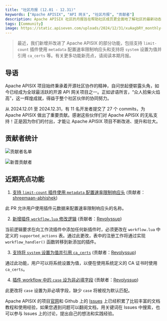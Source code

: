 ```yaml
---
title: "社区月报 (12.01 - 12.31)"
keywords: ["Apache APISIX", "API 网关", "社区月报", "贡献者"]
description: Apache APISIX 社区的月报旨在帮助社区成员更全面地了解社区的最新动态，方便大家参与到 Apache APISIX 社区中来。
tags: [Community]
image: https://static.apiseven.com/uploads/2024/12/31/xuAagbRY_monthly-report-cover-cn.png
---
```


> 最近，我们新增并改进了 Apache APISIX 的部分功能，包括支持 `limit-count` 插件使用 `metadata` 配置速率限制响应头和支持将 `system` 设置为值并引用 `ca_certs` 等。有关更多功能新亮点，请阅读本期月报。
<!--truncate-->
## 导语

Apache APISIX 项目始终秉承着开源社区协作的精神，自问世起便崭露头角，如今已经成为全球最活跃的开源 API 网关项目之一。正如谚语所言，“众人拾柴火焰高”，这一辉煌成就，得益于整个社区伙伴的协同努力。

从 2024.12.01 至 2024.12.31，有 11 名开发者提交了 27 个 commits，为 Apache APISIX 做出了重要贡献。感谢这些伙伴们对 Apache APISIX 的无私支持！正是因为你们的付出，才能让 Apache APISIX 项目不断改进、提升和壮大。

## 贡献者统计

![贡献者名单](https://static.apiseven.com/uploads/2024/12/31/npwFTjZH_dec-monthly-report-en.png)

![新晋贡献者](https://static.apiseven.com/uploads/2024/12/31/LWGfMhY3_dec-new-contributors.jpg)

## 近期亮点功能

1. [支持 `limit-count` 插件使用 `metadata` 配置速率限制响应头](https://github.com/apache/apisix/pull/11831) (贡献者：[shreemaan-abhishek](https://github.com/shreemaan-abhishek))

此 PR 允许用户使用插件元数据来配置速率限制响应头的名称。

2. [新增插件 `workflow.lua` 修改逻辑](https://github.com/apache/apisix/pull/11832) (贡献者：[Revolyssup](https://github.com/Revolyssup))

当前逻辑要求在向工作流插件中添加任何新插件时，必须更改在 `workflow.lua` 中定义的 `supported_actions` 表。通过此更改，表中的注册工作将通过实现 `workflow_handler()` 函数转移到新添加的插件。

3. [支持将 `system` 设置为值并引用 `ca_certs`](https://github.com/apache/apisix/pull/11597) (贡献者：[Revolyssup](https://github.com/Revolyssup))

通过此功能，用户可以将系统设置为值，以便在使用系统定义的 CA 证书时使用 `ca_certs`。

4. [插件 workflow 中的 `case` 设为非必填字段](https://github.com/apache/apisix/pull/11436) (贡献者：[Revolyssup](https://github.com/Revolyssup))

此更改将 `case` 设置为非必填字段，缺少 `case` 将被视为默认匹配。

Apache APISIX 的项目[官网](https://apisix.apache.org/zh/)和 Github 上的 [Issues](https://github.com/apache/apisix/issues) 上已经积累了比较丰富的文档教程和使用经验，如果您遇到问题可以翻阅文档，用关键词在 Issues 中搜索，也可以参与 Issues 上的讨论，提出自己的想法和实践经验。
